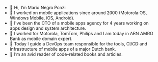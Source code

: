 - 👋 Hi, I’m Mario Negro Ponzi
- 👀 I worked on mobile applications since around 2000 (Motorola OS, Windows Mobile, iOS, Android).
- 👀 I've been the CTO of a mobile apps agency for 4 years working on apps design and system architecture.
- 👀 I worked for Motorola, TomTom, Philips and I am today in ABN AMRO Bank as mobile domain expert.
- 👀 Today I guide a DevOps team responsible for the tools, CI/CD and infrastructure of mobile apps of a major Dutch bank.
- 🌱 I’m an avid reader of code-related books and articles.

<!---
marionegroponzi/marionegroponzi is a ✨ special ✨ repository because its `README.md` (this file) appears on your GitHub profile.
You can click the Preview link to take a look at your changes.
--->
